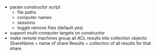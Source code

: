 - param constructor script
  - file paths
  - computer names
  - sessions
  - toggle remove files (default yes)
- support multi-computer targets on constructor
- make remote machines group all ACL results into collection objects:
    ShareName = name of share
    Results = collection of all results for that share